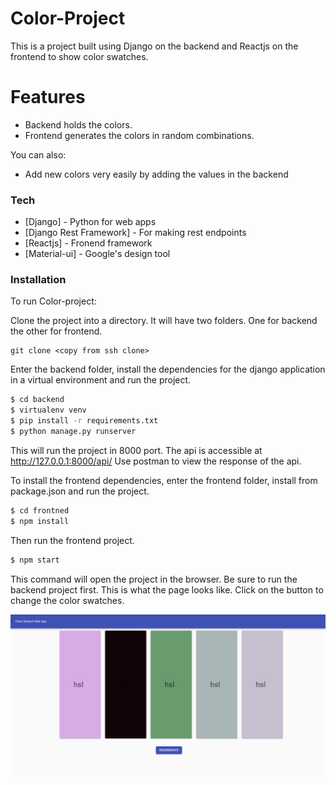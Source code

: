 # Color-Project

This is a project built using Django on the backend and Reactjs on the frontend to show color swatches.

# Features

  - Backend holds the colors.
  - Frontend generates the colors in random combinations.


You can also:
  - Add new colors very easily by adding the values in the backend
### Tech

* [Django] - Python for web apps
* [Django Rest Framework] - For making rest endpoints
* [Reactjs] - Fronend framework
* [Material-ui] - Google's design tool


### Installation

To run Color-project:

Clone the project into a directory. It will have two folders. One for backend the other for frontend.
```git
git clone <copy from ssh clone>
```

Enter the backend folder, install the dependencies for the django application in a virtual environment and run the project.

```sh
$ cd backend
$ virtualenv venv
$ pip install -r requirements.txt
$ python manage.py runserver
```
This will run the project in 8000 port. The api is accessible at http://127.0.0.1:8000/api/
Use postman to view the response of the api.

To install the frontend dependencies, enter the frontend folder, install from package.json and run the project.

```sh
$ cd frontned
$ npm install
```
Then run the frontend project.
```sh
$ npm start
```
This command will open the project in the browser. Be sure to run the backend project first. This is what the page looks like. Click on the button to change the color swatches.

![](https://raw.githubusercontent.com/ridwanrahman/ridwanrahman.github.io/master/images/React-App.png)


